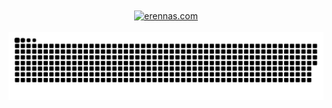 <div align="center">
    <a href="https://erennas.com" target="_blank"><img src="https://erennas.com/images/logo.png" alt="erennas.com" align="center" height="200px" /></a>
</div>
<br>
<div align="center">
    <img src="https://raw.githubusercontent.com/AkshatRastogi-1nC0re/AkshatRastogi-1nC0re/output/github-contribution-grid-snake-sissa.svg#gh-dark-mode-only"
         align="center" />
</div>
<br>
